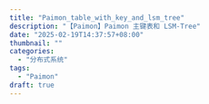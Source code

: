 ```yaml
---
title: "Paimon_table_with_key_and_lsm_tree"
description: "【Paimon】Paimon 主键表和 LSM-Tree"
date: "2025-02-19T14:37:57+08:00"
thumbnail: ""
categories:
  - "分布式系统"
tags:
  - "Paimon"
draft: true
---
```


